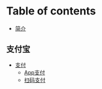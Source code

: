 # Table of contents

* [简介](README.md)

## 支付宝

* [支付](alipay/pay/README.md)
  * [App支付](alipay/pay/app.md)
  * [扫码支付](alipay/pay/scan.md)

